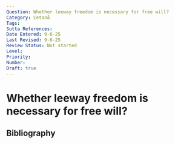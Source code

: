 ```yaml
---
Question: Whether leeway freedom is necessary for free will?
Category: Cetanā
Tags: 
Sutta References: 
Date Entered: 9-6-25
Last Revised: 9-6-25
Review Status: Not started
Level: 
Priority: 
Number: 
Draft: true
---
```


# Whether leeway freedom is necessary for free will?

## Bibliography

<!-- 

Notes:



-->